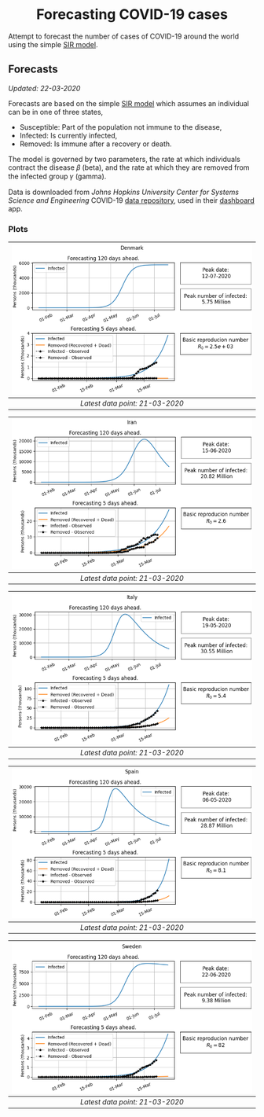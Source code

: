 
<h1 align="center">Forecasting COVID-19 cases</h1>

Attempt to forecast the number of cases of COVID-19 around the world using the simple [SIR model][sir_model_wiki].

## Forecasts
*Updated: 22-03-2020*

Forecasts are based on the simple [SIR model][sir_model_wiki] which assumes
an individual can be in one of three states,

- Susceptible: Part of the population not immune to the disease, 
- Infected: Is currently infected,
- Removed: Is immune after a recovery or death.

The model is governed by two parameters, the rate at which individuals contract the disease 𝛽 (beta), and the rate at which they are removed from the infected group 𝛾 (gamma). 

Data is downloaded from *Johns Hopkins University Center for Systems Science and Engineering* COVID-19 [data repository][csse-data-repo], used in their 
[dashboard][john-hopkins-dashboard] app.

### Plots
|![Denmark](forecast_plots/denmark_SIR.png)|
|:----------------------------------------:|
| *Latest data point: 21-03-2020*|

|![Iran](forecast_plots/iran_SIR.png)|
|:----------------------------------------:|
| *Latest data point: 21-03-2020*|

|![Italy](forecast_plots/italy_SIR.png)|
|:----------------------------------------:|
| *Latest data point: 21-03-2020*|

|![Spain](forecast_plots/spain_SIR.png)|
|:----------------------------------------:|
| *Latest data point: 21-03-2020*|

|![Sweden](forecast_plots/sweden_SIR.png)|
|:----------------------------------------:|
| *Latest data point: 21-03-2020*|

[sir_model_wiki]: https://en.wikipedia.org/wiki/Compartmental_models_in_epidemiology#The_SIR_model
[csse-data-repo]: https://github.com/CSSEGISandData/COVID-19
[john-hopkins-dashboard]: https://www.arcgis.com/apps/opsdashboard/index.html#/bda7594740fd40299423467b48e9ecf6
